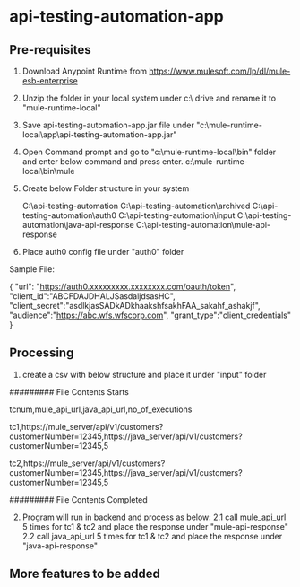 # api-testing-automation-app

## Pre-requisites

1. Download Anypoint Runtime from https://www.mulesoft.com/lp/dl/mule-esb-enterprise

2. Unzip the folder in your local system under c:\ drive and rename it to "mule-runtime-local"

3. Save api-testing-automation-app.jar file under "c:\mule-runtime-local\app\api-testing-automation-app.jar" 

4. Open Command prompt and go to "c:\mule-runtime-local\bin" folder and enter below command and press enter.
   c:\mule-runtime-local\bin\mule

5. Create below Folder structure in your system

    C:\api-testing-automation
    C:\api-testing-automation\archived
    C:\api-testing-automation\auth0
    C:\api-testing-automation\input
    C:\api-testing-automation\java-api-response
    C:\api-testing-automation\mule-api-response

6. Place auth0 config file under "auth0" folder

  Sample File:
  
{
    "url": "https://auth0.xxxxxxxxx.xxxxxxxx.com/oauth/token",
    "client_id":"ABCFDAJDHALJSasdaljdsasHC",
    "client_secret":"asdlkjasSADkADkhaakshfsakhFAA_sakahf_ashakjf",
    "audience":"https://abc.wfs.wfscorp.com",
    "grant_type":"client_credentials"
}

## Processing 

1. create a csv with below structure and place it under "input" folder

######### File Contents Starts

tcnum,mule_api_url,java_api_url,no_of_executions

tc1,https://mule_server/api/v1/customers?customerNumber=12345,https://java_server/api/v1/customers?customerNumber=12345,5

tc2,https://mule_server/api/v1/customers?customerNumber=12345,https://java_server/api/v1/customers?customerNumber=12345,5

######### File Contents Completed

2. Program will run in backend and process as below:
    2.1 call mule_api_url 5 times for tc1 & tc2 and place the response under "mule-api-response"
    2.2 call java_api_url 5 times for tc1 & tc2 and place the response under "java-api-response"
    
## More features to be added    
